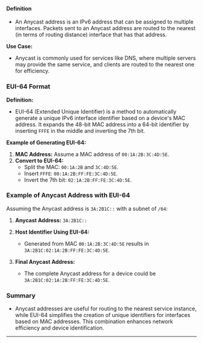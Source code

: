 #### **Definition**

- An Anycast address is an IPv6 address that can be assigned to multiple interfaces. Packets sent to an Anycast address are routed to the nearest (in terms of routing distance) interface that has that address.

**Use Case:**

- Anycast is commonly used for services like DNS, where multiple servers may provide the same service, and clients are routed to the nearest one for efficiency.

### **EUI-64 Format**

**Definition:**

- EUI-64 (Extended Unique Identifier) is a method to automatically generate a unique IPv6 interface identifier based on a device's MAC address. It expands the 48-bit MAC address into a 64-bit identifier by inserting `FFFE` in the middle and inverting the 7th bit.

**Example of Generating EUI-64:**

1. **MAC Address:** Assume a MAC address of `00:1A:2B:3C:4D:5E`.
2. **Convert to EUI-64:**
    - Split the MAC: `00:1A:2B` and `3C:4D:5E`.
    - Insert `FFFE`: `00:1A:2B:FF:FE:3C:4D:5E`.
    - Invert the 7th bit: `02:1A:2B:FF:FE:3C:4D:5E`.

### **Example of Anycast Address with EUI-64**

Assuming the Anycast address is `3A:2B1C::` with a subnet of `/64`:

1. **Anycast Address:** `3A:2B1C::`
    
2. **Host Identifier Using EUI-64:**
    
    - Generated from MAC `00:1A:2B:3C:4D:5E` results in `3A:2B1C:02:1A:2B:FF:FE:3C:4D:5E`.
3. **Final Anycast Address:**
    
    - The complete Anycast address for a device could be `3A:2B1C:02:1A:2B:FF:FE:3C:4D:5E`.

### **Summary**

- Anycast addresses are useful for routing to the nearest service instance, while EUI-64 simplifies the creation of unique identifiers for interfaces based on MAC addresses. This combination enhances network efficiency and device identification.

---